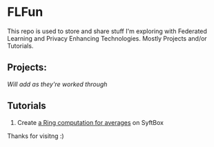 # FLFun
This repo is used to store and share stuff I'm exploring with Federated Learning and Privacy Enhancing Technologies. 
Mostly Projects and/or Tutorials. 

## Projects:
_Will add as they're worked through_

## Tutorials
1. Create [a Ring computation for averages](./create-average-ring-computation.md) on SyftBox 

Thanks for visitng :) 
